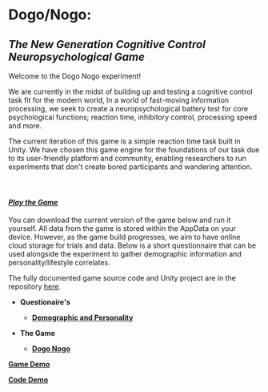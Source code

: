 # Dogo/Nogo: 
## *The New Generation Cognitive Control Neuropsychological Game*

Welcome to the Dogo Nogo experiment!

We are currently in the midst of building up and testing a cognitive control task fit for the modern world,
In a world of fast-moving information processing, we seek to create a neuropsychological battery test for core psychological functions; reaction time, inhibitory control, processing speed and more.

The current iteration of this game is a simple reaction time task built in Unity.
We have chosen this game engine for the foundations of our task due to its user-friendly platform and community, enabling researchers to run experiments that don't create bored participants and wandering attention.
<br/>
<br/>
<br/>

#### <ins>*Play the Game*</ins>
You can download the current version of the game below and run it yourself. All data from the game is stored within the AppData on your device. However, as the game build progresses, we aim to have online cloud storage for trials and data.
Below is a short questionnaire that can be used alongside the experiment to gather demographic information and personality/lifestyle correlates.

The fully documented game source code and Unity project are in the repository [here](GameUnitySource). 


- **Questionaire's**
  - [**Demographic and Personality**](https://realitybending.github.io/DoggoNogo/study1/experiment/index.html)
 
- **The Game**
  - [**Dogo Nogo**](https://github.com/RealityBending/DoggoNogo/blob/main/DogoNogoGame/DogoNogoGame.zip)






[**Game Demo**](https://github.com/RealityBending/DoggoNogo/assets/134178576/a0ccfee7-11f1-4830-985e-1102e88a9307)


[**Code Demo**](https://github.com/RealityBending/DoggoNogo/assets/134178576/910fc49b-5df8-4b46-8470-ee58451f2c98)



